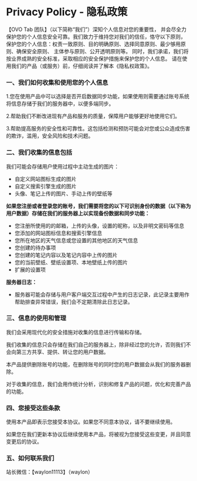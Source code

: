 # Privacy Policy - 隐私政策


【OVO Tab 团队】（以下简称“我们”）深知个人信息对您的重要性， 并会尽全力保护您的个人信息安全可靠。我们致力于维持您对我们的信任，恪守以下原则， 保护您的个人信息：权责一致原则、目的明确原则、选择同意原则、最少够用原则、确保安全原则、 主体参与原则、公开透明原则等。 同时，我们承诺，我们将按业界成熟的安全标准，采取相应的安全保护措施来保护您的个人信息。
请在使用我们的产品（或服务）前，仔细阅读并了解本《隐私权政策》。

### 一、我们如何收集和使用您的个人信息

1.您在使用产品中可以选择是否开启数据同步功能，如果使用则需要通过账号系统将信息存储于我们的服务器中，以便多端同步。

2.帮助我们不断改进现有产品和服务的质量，保障用户能够更好地使用它们。

3.帮助提高服务的安全性和可靠性。这包括检测和预防可能会对您或公众造成伤害的欺诈，滥用，安全风险和技术问题。

### 二、我们收集的信息包括

我们可能会存储用户使用过程中主动生成的图片：

- 自定义网站图标生成的图片
- 自定义搜索引擎生成的图片
- 头像、笔记上传的图片、手动上传的壁纸等

**如果您注册或者登录您的账号，我们需要将您的以下可识别身份的数据（以下称为用户数据）存储在我们的服务器上以实现备份数据和同步功能：**

- 您注册所使用的的邮箱，上传的头像，设置的昵称，以及非明文密码等信息
- 您添加的网站图标信息和搜索引擎信息
- 您所在地区的天气信息或您设置的其他地区的天气信息
- 您创建的待办事项
- 您创建的笔记内容以及笔记内容中上传的图片
- 您的当前壁纸、壁纸设置项、本地壁纸上传的图片
- 扩展的设置项

**服务器日志：**

- 服务器可能会存储与用户客户端交互过程中产生的日志记录，此记录主要用作帮助排查异常错误，我们会不定期清除此日志记录。

### 三、信息的使用和管理

我们会采用现代化的安全措施对收集的信息进行传输和存储。

我们收集的信息只会存储在我们自己的服务器上，除非经过您的允许，否则我们不会向第三方共享、提供、转让您的用户数据。

本产品提供删除账号的功能，在删除账号的同时您的用户数据会从我们的服务器删除。

对于收集的信息，我们会用作统计分析，识别和修复产品的问题，优化和完善产品的功能。

### 四、您接受这些条款

使用本产品即表示您接受本协议。如果您不同意本协议，请不要继续使用。

如果您在我们更新本协议后继续使用本产品，将被视为您接受这些变更，并且同意变更后的协议。

### 五、如何联系我们

站长微信：【waylon11113】（waylon）
